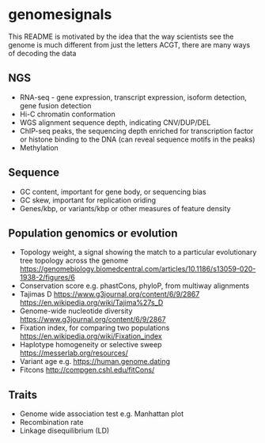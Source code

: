 # genomesignals

This README is motivated by the idea that the way scientists see the genome is much different from just the letters ACGT, there are many ways of decoding the data


## NGS

- RNA-seq - gene expression, transcript expression, isoform detection, gene fusion detection
- Hi-C chromatin conformation
- WGS alignment sequence depth, indicating CNV/DUP/DEL
- ChIP-seq peaks, the sequencing depth enriched for transcription factor or histone binding to the DNA (can reveal sequence motifs in the peaks)
- Methylation

## Sequence

- GC content, important for gene body, or sequencing bias
- GC skew, important for replication oriding
- Genes/kbp, or variants/kbp or other measures of feature density


## Population genomics or evolution

- Topology weight, a signal showing the match to a particular evolutionary tree topology across the genome https://genomebiology.biomedcentral.com/articles/10.1186/s13059-020-1938-2/figures/6
- Conservation score e.g. phastCons, phyloP, from multiway alignments
- Tajimas D https://www.g3journal.org/content/6/9/2867 https://en.wikipedia.org/wiki/Tajima%27s_D
- Genome-wide nucleotide diversity https://www.g3journal.org/content/6/9/2867
- Fixation index, for comparing two populations https://en.wikipedia.org/wiki/Fixation_index
- Haplotype homogeneity or selective sweep https://messerlab.org/resources/
- Variant age e.g. https://human.genome.dating
- Fitcons http://compgen.cshl.edu/fitCons/


## Traits

- Genome wide association test e.g. Manhattan plot
- Recombination rate
- Linkage disequilibrium (LD)
